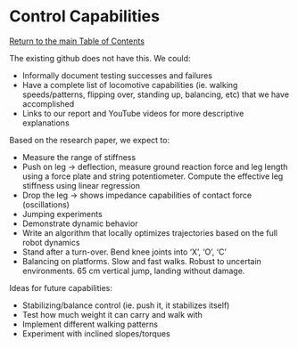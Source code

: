 # Control Capabilities
[Return to the main Table of Contents](https://github.com/EmiliaPsacharopoulos/Formatting#table-of-contents)

The existing github does not have this. We could:
- Informally document testing successes and failures 
- Have a complete list of locomotive capabilities (ie. walking speeds/patterns, flipping over, standing up, balancing, etc) that we have accomplished
- Links to our report and YouTube videos for more descriptive explanations


Based on the research paper, we expect to:
- Measure the range of stiffness 
- Push on leg → deflection, measure ground reaction force and leg length using a force plate and string potentiometer. Compute the effective leg stiffness using linear regression
- Drop the leg → shows impedance capabilities of contact force (oscillations)
- Jumping experiments 
- Demonstrate dynamic behavior
- Write an algorithm that locally optimizes trajectories based on the full robot dynamics 
- Stand after a turn-over. Bend knee joints into ‘X’, ‘O’, ‘C’ 
- Balancing on platforms. Slow and fast walks. Robust to uncertain environments. 65 cm vertical jump, landing without damage. 

Ideas for future capabilities:
- Stabilizing/balance control (ie. push it, it stabilizes itself)
- Test how much weight it can carry and walk with
- Implement different walking patterns
- Experiment with inclined slopes/torques

